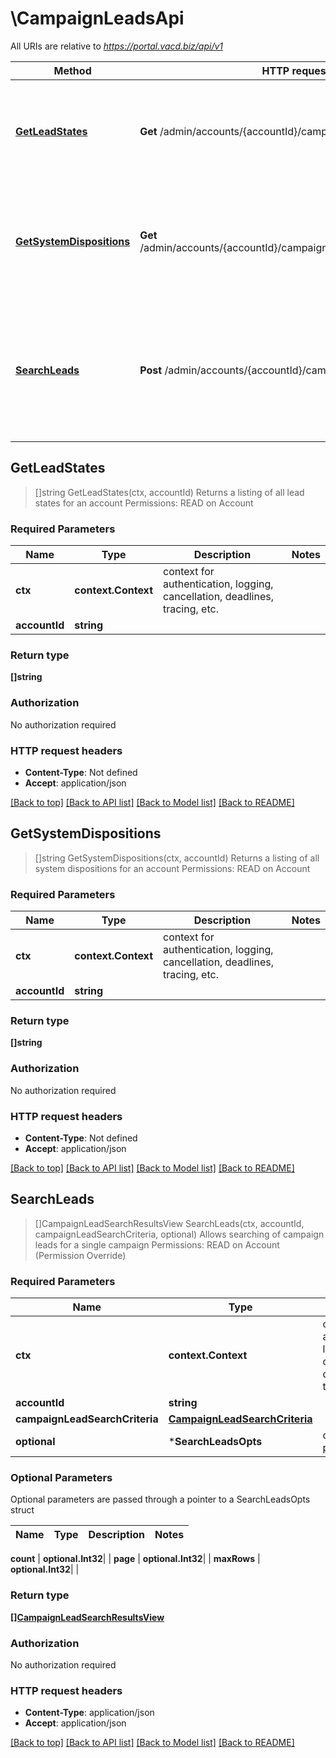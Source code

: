 # \CampaignLeadsApi

All URIs are relative to *https://portal.vacd.biz/api/v1*

Method | HTTP request | Description
------------- | ------------- | -------------
[**GetLeadStates**](CampaignLeadsApi.md#GetLeadStates) | **Get** /admin/accounts/{accountId}/campaignLeads/leadStates | Returns a listing of all lead states for an account  Permissions: READ on Account
[**GetSystemDispositions**](CampaignLeadsApi.md#GetSystemDispositions) | **Get** /admin/accounts/{accountId}/campaignLeads/systemDispositions | Returns a listing of all system dispositions for an account  Permissions: READ on Account
[**SearchLeads**](CampaignLeadsApi.md#SearchLeads) | **Post** /admin/accounts/{accountId}/campaignLeads/leadSearch | Allows searching of campaign leads for a single campaign  Permissions: READ on Account (Permission Override)



## GetLeadStates

> []string GetLeadStates(ctx, accountId)
Returns a listing of all lead states for an account  Permissions: READ on Account

### Required Parameters


Name | Type | Description  | Notes
------------- | ------------- | ------------- | -------------
**ctx** | **context.Context** | context for authentication, logging, cancellation, deadlines, tracing, etc.
**accountId** | **string**|  | 

### Return type

**[]string**

### Authorization

No authorization required

### HTTP request headers

- **Content-Type**: Not defined
- **Accept**: application/json

[[Back to top]](#) [[Back to API list]](../README.md#documentation-for-api-endpoints)
[[Back to Model list]](../README.md#documentation-for-models)
[[Back to README]](../README.md)


## GetSystemDispositions

> []string GetSystemDispositions(ctx, accountId)
Returns a listing of all system dispositions for an account  Permissions: READ on Account

### Required Parameters


Name | Type | Description  | Notes
------------- | ------------- | ------------- | -------------
**ctx** | **context.Context** | context for authentication, logging, cancellation, deadlines, tracing, etc.
**accountId** | **string**|  | 

### Return type

**[]string**

### Authorization

No authorization required

### HTTP request headers

- **Content-Type**: Not defined
- **Accept**: application/json

[[Back to top]](#) [[Back to API list]](../README.md#documentation-for-api-endpoints)
[[Back to Model list]](../README.md#documentation-for-models)
[[Back to README]](../README.md)


## SearchLeads

> []CampaignLeadSearchResultsView SearchLeads(ctx, accountId, campaignLeadSearchCriteria, optional)
Allows searching of campaign leads for a single campaign  Permissions: READ on Account (Permission Override)

### Required Parameters


Name | Type | Description  | Notes
------------- | ------------- | ------------- | -------------
**ctx** | **context.Context** | context for authentication, logging, cancellation, deadlines, tracing, etc.
**accountId** | **string**|  | 
**campaignLeadSearchCriteria** | [**CampaignLeadSearchCriteria**](CampaignLeadSearchCriteria.md)|  | 
 **optional** | ***SearchLeadsOpts** | optional parameters | nil if no parameters

### Optional Parameters

Optional parameters are passed through a pointer to a SearchLeadsOpts struct


Name | Type | Description  | Notes
------------- | ------------- | ------------- | -------------


 **count** | **optional.Int32**|  | 
 **page** | **optional.Int32**|  | 
 **maxRows** | **optional.Int32**|  | 

### Return type

[**[]CampaignLeadSearchResultsView**](CampaignLeadSearchResultsView.md)

### Authorization

No authorization required

### HTTP request headers

- **Content-Type**: application/json
- **Accept**: application/json

[[Back to top]](#) [[Back to API list]](../README.md#documentation-for-api-endpoints)
[[Back to Model list]](../README.md#documentation-for-models)
[[Back to README]](../README.md)


